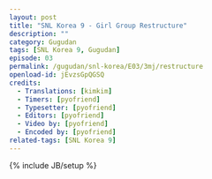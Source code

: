 ```yaml
---
layout: post
title: "SNL Korea 9 - Girl Group Restructure"
description: ""
category: Gugudan
tags: [SNL Korea 9, Gugudan]
episode: 03
permalink: /gugudan/snl-korea/E03/3mj/restructure
openload-id: jEvzsGpQGSQ
credits:
  - Translations: [kimkim]
  - Timers: [pyofriend]
  - Typesetter: [pyofriend]
  - Editors: [pyofriend]
  - Video by: [pyofriend]
  - Encoded by: [pyofriend]
related-tags: [SNL Korea 9]
---
```

{% include JB/setup %}
